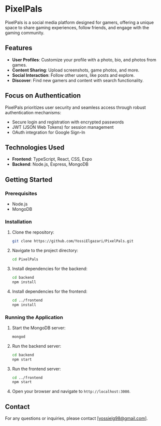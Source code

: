 # PixelPals

PixelPals is a social media platform designed for gamers, offering a unique space to share gaming experiences, follow friends, and engage with the gaming community.

## Features

- **User Profiles**: Customize your profile with a photo, bio, and photos from games.
- **Content Sharing**: Upload screenshots, game photos, and more.
- **Social Interaction**: Follow other users, like posts and explore.
- **Discover**: Find new gamers and content with search functionality.

## Focus on Authentication

PixelPals prioritizes user security and seamless access through robust authentication mechanisms:
- Secure login and registration with encrypted passwords
- JWT (JSON Web Tokens) for session management
- OAuth integration for Google Sign-In

## Technologies Used

- **Frontend**: TypeScript, React, CSS, Expo
- **Backend**: Node.js, Express, MongoDB

## Getting Started

### Prerequisites

- Node.js
- MongoDB

### Installation

1. Clone the repository:
   ```bash
   git clone https://github.com/YossiElgazari/PixelPals.git
   ```
2. Navigate to the project directory:
   ```bash
   cd PixelPals
   ```
3. Install dependencies for the backend:
   ```bash
   cd backend
   npm install
   ```
4. Install dependencies for the frontend:
   ```bash
   cd ../frontend
   npm install
   ```

### Running the Application

1. Start the MongoDB server:
   ```bash
   mongod
   ```
2. Run the backend server:
   ```bash
   cd backend
   npm start
   ```
3. Run the frontend server:
   ```bash
   cd ../frontend
   npm start
   ```
4. Open your browser and navigate to `http://localhost:3000`.


## Contact

For any questions or inquiries, please contact [yossielg98@gmail.com].
